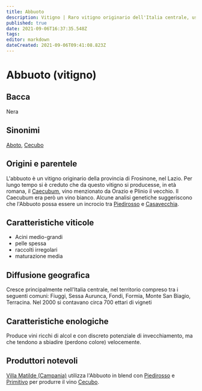 ```yaml
---
title: Abbuoto
description: Vitigno | Raro vitigno originario dell'Italia centrale, usato generalmente in blend
published: true
date: 2021-09-06T16:37:35.548Z
tags: 
editor: markdown
dateCreated: 2021-09-06T09:41:08.823Z
---
```


# Abbuoto (vitigno)

## Bacca
Nera
## Sinonimi
[Aboto](/vitigni/aboto), [Cecubo](/vitigni/Italia/cecubo)
## Origini e parentele
L'abbuoto è un vitigno originario della provincia di Frosinone, nel Lazio. Per lungo tempo si è creduto che da questo vitigno si producesse, in età romana, il [Caecubum](/vini/antichi/bianchi), vino menzionato da Orazio e Plinio il vecchio. Il Caecubum era però un vino bianco.
Alcune analisi genetiche suggeriscono che l'Abbuoto possa essere un incrocio tra [Piedirosso](/vitigni/piedirosso) e [Casavecchia](/vitigni/casavecchia).

## Caratteristiche viticole
- Acini medio-grandi 
- pelle spessa
- raccolti irregolari
- maturazione media
## Diffusione geografica
Cresce principalmente nell'Italia centrale, nel territorio compreso tra i seguenti comuni: Fiuggi, Sessa Aurunca, Fondi, Formia, Monte San Biagio, Terracina.
Nel 2000 si contavano circa 700 ettari di vigneti
## Caratteristiche enologiche
Produce vini ricchi di alcol e con discreto potenziale di invecchiamento, ma che tendono a sbiadire (perdono colore) velocemente.
## Produttori notevoli
[Villa Matilde (Campania)](/produttori/italia/campania/villa-matilde) utilizza l'Abbuoto in blend con [Piedirosso](/vitigni/piedirosso) e [Primitivo](/vitigni/Italia/primitivo) per produrre il vino [Cecubo](/vini/italia/campania/rossi/cecubo).